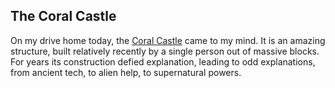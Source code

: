 The Coral Castle
---

On my drive home today, the [Coral Castle](https://coralcastle.com/) came to my mind.  It is an amazing structure, built relatively recently by a single person out of massive blocks.  For years its construction defied explanation, leading to odd explanations, from ancient tech, to alien help, to supernatural powers.
